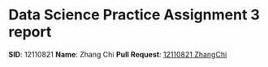 # Data Science Practice Assignment 3 report

**SID**: 12110821
**Name**: Zhang Chi
**Pull Request**: [12110821 ZhangChi]()




